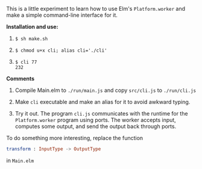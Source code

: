 This is a little experiment to learn how to use Elm's 
`Platform.worker` and make a simple command-line interface
for it.

**Installation and use:**

 1)  `$ sh make.sh `                     
 
 2)  `$ chmod u+x cli; alias cli='./cli'` 
 
 3)  `$ cli 77`                          
     `232`


**Comments**

1) Compile Main.elm to `./run/main.js` and
copy `src/cli.js` to `./run/cli.js`

2) Make `cli` executable and make an alias for it
to avoid awkward typing.

3) Try it out.  The program `cli.js` communicates
with the runtime for the `Platform.worker` program
using ports.  The worker accepts input, 
computes some output,
and send the output back through ports.

To do something more interesting, replace
the function 

```elm
transform : InputType -> OutputType
```

in `Main.elm`